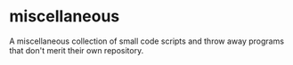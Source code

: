 # miscellaneous
A miscellaneous collection of small code scripts and throw away programs that don't merit their own repository.
